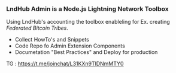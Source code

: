 <!-- ### Hi there 👋 -->

### LndHub Admin is a Node.js Lightning Network Toolbox

Using LndHub's accounting the toolbox enableling for Ex. creating _Federated Bitcoin Tribes_.

- Collect HowTo's and Snippets
- Code Repo fo Admin Extension Components
- Documetation "Best Practices" and Deploy for production




TG : https://t.me/joinchat/L31KXn9TlDNmMTY0

<!--
**lndhub-admin/lndhub-admin** is a ✨ _special_ ✨ repository because its `README.md` (this file) appears on your GitHub profile.

Here are some ideas to get you started:

- 🔭 I’m currently working on ...
- 🌱 I’m currently learning ...
- 👯 I’m looking to collaborate on ...
- 🤔 I’m looking for help with ...
- 💬 Ask me about ...
- 📫 How to reach me: ...
- 😄 Pronouns: ...
- ⚡ Fun fact: ...
-->
